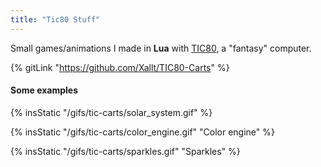 ```yaml
---
title: "Tic80 Stuff"
---
```


Small games/animations I made in **Lua** with [TIC80](https://tic.computer/), a "fantasy" computer.

{% gitLink "https://github.com/Xallt/TIC80-Carts" %}
<!--more-->

#### Some examples
{% insStatic "/gifs/tic-carts/solar_system.gif" %}

{% insStatic "/gifs/tic-carts/color_engine.gif" "Color engine" %}

{% insStatic "/gifs/tic-carts/sparkles.gif" "Sparkles" %}
